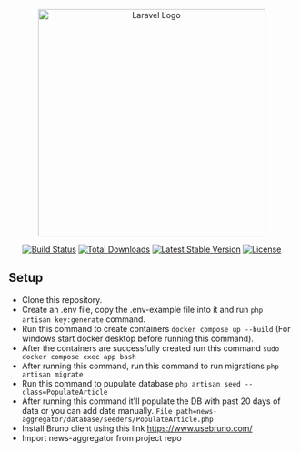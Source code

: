 <p align="center"><a href="https://laravel.com" target="_blank"><img src="https://raw.githubusercontent.com/laravel/art/master/logo-lockup/5%20SVG/2%20CMYK/1%20Full%20Color/laravel-logolockup-cmyk-red.svg" width="400" alt="Laravel Logo"></a></p>

<p align="center">
<a href="https://github.com/laravel/framework/actions"><img src="https://github.com/laravel/framework/workflows/tests/badge.svg" alt="Build Status"></a>
<a href="https://packagist.org/packages/laravel/framework"><img src="https://img.shields.io/packagist/dt/laravel/framework" alt="Total Downloads"></a>
<a href="https://packagist.org/packages/laravel/framework"><img src="https://img.shields.io/packagist/v/laravel/framework" alt="Latest Stable Version"></a>
<a href="https://packagist.org/packages/laravel/framework"><img src="https://img.shields.io/packagist/l/laravel/framework" alt="License"></a>
</p>

## Setup
- Clone this repository.
- Create an .env file, copy the .env-example file into it and run ```php artisan key:generate``` command.
- Run this command to create containers ```docker compose up --build``` (For windows start docker desktop before running this command).
- After the containers are successfully created run this command ```sudo docker compose exec app bash```
- After running this command, run this command to run migrations ```php artisan migrate```
- Run this command to pupulate database ```php artisan seed --class=PopulateArticle ```
- After running this command it'll populate the DB with past 20 days of data or you can add date manually. ```File path=news-aggregator/database/seeders/PopulateArticle.php```
- Install Bruno client using this link https://www.usebruno.com/
- Import news-aggregator from project repo